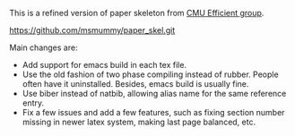 This is a refined version of paper skeleton from [CMU Efficient group](https://github.com/efficient/paper_skel.git).

https://github.com/msmummy/paper_skel.git

Main changes are: 

* Add support for emacs build in each tex file.
* Use the old fashion of two phase compiling instead of rubber. People often have it uninstalled. Besides, emacs build is usually fine. 
* Use biber instead of natbib, allowing alias name for the same reference entry.
* Fix a few issues and add a few features, such as fixing section number missing in newer latex system, making last page balanced, etc.
